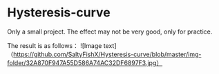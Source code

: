 # Hysteresis-curve
Only a small project.
The effect may not be very good, only for practice.

The result is as follows：
![Image text]（https://github.com/SaltyFishX/Hysteresis-curve/blob/master/img-folder/32A870F947A55D586A74AC32DF6897F3.jpg）
